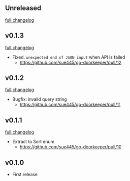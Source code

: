 ## Unreleased
[full changelog](http://github.com/sue445/go-doorkeeper/compare/v0.1.3...master)

## v0.1.3
[full changelog](http://github.com/sue445/go-doorkeeper/compare/v0.1.2...v0.1.3)

* Fixed. `unexpected end of JSON input` when API is failed
  * https://github.com/sue445/go-doorkeeper/pull/12

## v0.1.2
[full changelog](http://github.com/sue445/go-doorkeeper/compare/v0.1.1...v0.1.2)

* Bugfix: invalid query string
  * https://github.com/sue445/go-doorkeeper/pull/11

## v0.1.1
[full changelog](http://github.com/sue445/go-doorkeeper/compare/v0.1.0...v0.1.1)

* Extract to Sort enum
  * https://github.com/sue445/go-doorkeeper/pull/10

## v0.1.0
* First release
